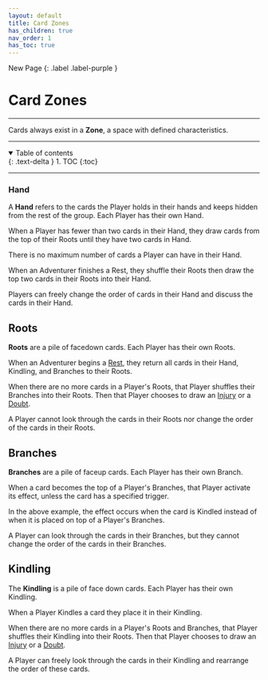 ```yaml
---
layout: default
title: Card Zones
has_children: true
nav_order: 1
has_toc: true
---
```


<div markdown="1">
New Page
{: .label .label-purple }
</div>

# Card Zones

---

Cards always exist in a **Zone**, a space with defined characteristics.

---

<details open markdown="block">
  <summary>
    Table of contents
  </summary>
  {: .text-delta }
1. TOC
{:toc}
</details>

---

### Hand

A **Hand** refers to the cards the Player holds in their hands and keeps hidden from the rest of the group. Each Player has their own Hand.  

When a Player has fewer than two cards in their Hand, they draw cards from the top of their Roots until they have two cards in Hand.

There is no maximum number of cards a Player can have in their Hand. 

When an Adventurer finishes a Rest, they shuffle their Roots then draw the top two cards in their Roots into their Hand. 

Players can freely change the order of cards in their Hand and discuss the cards in their Hand.

## Roots

**Roots** are a pile of facedown cards. Each Player has their own Roots. 

<!-- insert example here -->

When an Adventurer begins a [Rest](Rest), they return all cards in their Hand, Kindling, and Branches to their Roots.

When there are no more cards in a Player's Roots, that Player shuffles their Branches into their Roots. Then that Player chooses to draw an [Injury](Injury) or a [Doubt](Doubt).

A Player cannot look through the cards in their Roots nor change the order of the cards in their Roots.

## Branches

**Branches** are a pile of faceup cards. Each Player has their own Branch. 

When a card becomes the top of a Player's Branches, that Player activate its effect, unless the card has a specified trigger. 

<!-- insert example here -->
 
In the above example, the effect occurs when the card is Kindled instead of when it is placed on top of a Player's Branches.  

A Player can look through the cards in their Branches, but they cannot change the order of the cards in their Branches.

## Kindling

The **Kindling** is a pile of face down cards. Each Player has their own Kindling. 

When a Player Kindles a card they place it in their Kindling. 

<!-- insert example here -->

When there are no more cards in a Player's Roots and Branches, that Player shuffles their Kindling into their Roots. Then that Player chooses to draw an [Injury](Injury) or a [Doubt](Doubt). 

A Player can freely look through the cards in their Kindling and rearrange the order of these cards.



